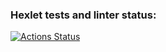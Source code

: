 ### Hexlet tests and linter status:
[![Actions Status](https://github.com/vasilysmolin/frontend-project-12/workflows/hexlet-check/badge.svg)](https://github.com/vasilysmolin/frontend-project-12/actions)